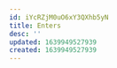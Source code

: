 ```yaml
---
id: iYcRZjM0uO6xY3QXhb5yN
title: Enters
desc: ''
updated: 1639949527939
created: 1639949527939
---
```




